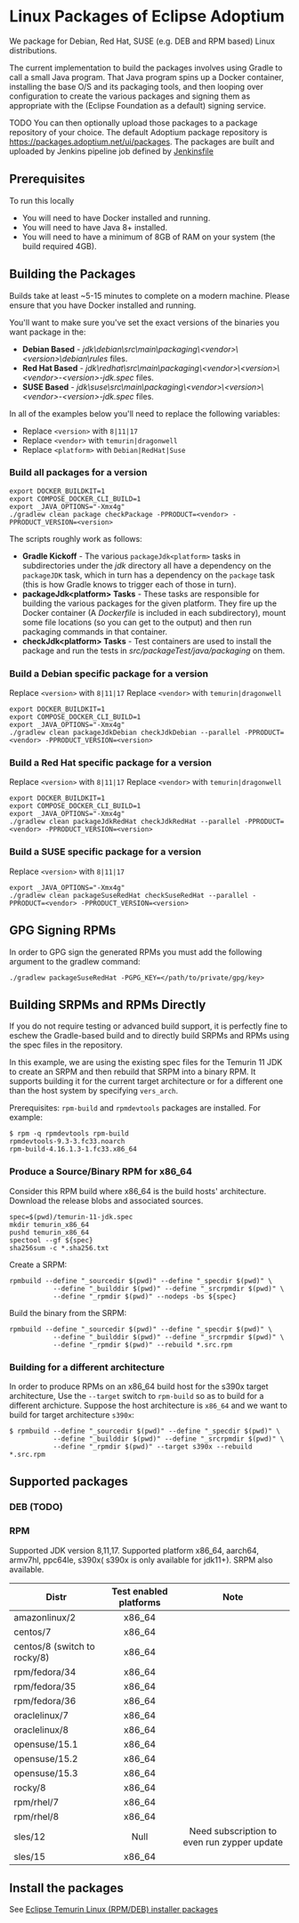 # Linux Packages of Eclipse Adoptium

We package for Debian, Red Hat, SUSE (e.g. DEB and RPM based) Linux distributions.

The current implementation to build the packages involves using Gradle to call a small Java program.
That Java program spins up a Docker container, installing the base O/S and its packaging tools,
and then looping over configuration to create the various packages and signing them as appropriate
with the (Eclipse Foundation as a default) signing service.

TODO You can then optionally upload those packages to a package repository of your choice.
The default Adoptium package repository is https://packages.adoptium.net/ui/packages. The packages are built and uploaded by Jenkins pipeline job defined by [Jenkinsfile](https://github.com/adoptium/installer/blob/master/linuxNew/Jenkinsfile)

## Prerequisites

To run this locally

* You will need to have Docker installed and running.
* You will need to have Java 8+ installed.
* You will need to have a minimum of 8GB of RAM on your system (the build required 4GB).

## Building the Packages

Builds take at least ~5-15 minutes to complete on a modern machine.  Please ensure that you have Docker installed and running.

You'll want to make sure you've set the exact versions of the binaries you want package in the:

* **Debian Based** - _jdk\debian\src\main\packaging\\&lt;vendor&gt;\\&lt;version&gt;\\debian\\rules_ files.
* **Red Hat Based** - _jdk\redhat\src\main\packaging\\&lt;vendor&gt;\\&lt;version&gt;\\&lt;vendor&gt;-&lt;version&gt;-jdk.spec_ files.
* **SUSE Based** - _jdk\suse\src\main\packaging\\&lt;vendor&gt;\\&lt;version&gt;\\&lt;vendor&gt;-&lt;version&gt;-jdk.spec_ files.

In all of the examples below you'll need to replace the following variables:

* Replace `<version>` with `8|11|17`
* Replace `<vendor>` with `temurin|dragonwell`
* Replace `<platform>` with `Debian|RedHat|Suse`

### Build all packages for a version

```shell
export DOCKER_BUILDKIT=1
export COMPOSE_DOCKER_CLI_BUILD=1
export _JAVA_OPTIONS="-Xmx4g"
./gradlew clean package checkPackage -PPRODUCT=<vendor> -PPRODUCT_VERSION=<version>
```

The scripts roughly work as follows:

* **Gradle Kickoff** - The various `packageJdk<platform>` tasks in subdirectories under the _jdk_ directory all have a dependency on the `packageJDK` task,
which in turn has a dependency on the `package` task (this is how Gradle knows to trigger each of those in turn).
* **packageJdk&lt;platform&gt; Tasks** - These tasks are responsible for building the various packages for the given platform.  They fire up the Docker container
(A _Dockerfile_ is included in each subdirectory), mount some file locations (so you can get to the output) and then run packaging commands in that container.
* **checkJdk&lt;platform&gt; Tasks** - Test containers are used to install the package and run the tests in
_src/packageTest/java/packaging_ on them.

### Build a Debian specific package for a version

Replace `<version>` with `8|11|17`
Replace `<vendor>` with `temurin|dragonwell`

```shell
export DOCKER_BUILDKIT=1
export COMPOSE_DOCKER_CLI_BUILD=1
export _JAVA_OPTIONS="-Xmx4g"
./gradlew clean packageJdkDebian checkJdkDebian --parallel -PPRODUCT=<vendor> -PPRODUCT_VERSION=<version>
```

### Build a Red Hat specific package for a version

Replace `<version>` with `8|11|17`
Replace `<vendor>` with `temurin|dragonwell`

```shell
export DOCKER_BUILDKIT=1
export COMPOSE_DOCKER_CLI_BUILD=1
export _JAVA_OPTIONS="-Xmx4g"
./gradlew clean packageJdkRedHat checkJdkRedHat --parallel -PPRODUCT=<vendor> -PPRODUCT_VERSION=<version>
```

### Build a SUSE specific package for a version

Replace `<version>` with `8|11|17`

```shell
export _JAVA_OPTIONS="-Xmx4g"
./gradlew clean packageSuseRedHat checkSuseRedHat --parallel -PPRODUCT=<vendor> -PPRODUCT_VERSION=<version>
```

## GPG Signing RPMs

In order to GPG sign the generated RPMs you must add the following argument to the gradlew command:

```shell
./gradlew packageSuseRedHat -PGPG_KEY=</path/to/private/gpg/key>
```

## Building SRPMs and RPMs Directly

If you do not require testing or advanced build support, it is perfectly fine to eschew the Gradle-based build and to
directly build SRPMs and RPMs using the spec files in the  repository.

In this example, we are using the existing spec files for the Temurin 11 JDK to create an SRPM and then rebuild that
SRPM into a binary RPM. It supports building it for the current target architecture or for a different one than the host
system by specifying `vers_arch`.

Prerequisites: `rpm-build` and `rpmdevtools` packages are installed. For example:

```
$ rpm -q rpmdevtools rpm-build
rpmdevtools-9.3-3.fc33.noarch
rpm-build-4.16.1.3-1.fc33.x86_64
```

### Produce a Source/Binary RPM for x86_64

Consider this RPM build where x86_64 is the build hosts' architecture.
Download the release blobs and associated sources.

```shell
spec=$(pwd)/temurin-11-jdk.spec
mkdir temurin_x86_64
pushd temurin_x86_64
spectool --gf ${spec}
sha256sum -c *.sha256.txt
```

Create a SRPM:

```shell
rpmbuild --define "_sourcedir $(pwd)" --define "_specdir $(pwd)" \
           --define "_builddir $(pwd)" --define "_srcrpmdir $(pwd)" \
           --define "_rpmdir $(pwd)" --nodeps -bs ${spec}
```

Build the binary from the SRPM:

```shell
rpmbuild --define "_sourcedir $(pwd)" --define "_specdir $(pwd)" \
           --define "_builddir $(pwd)" --define "_srcrpmdir $(pwd)" \
           --define "_rpmdir $(pwd)" --rebuild *.src.rpm
```

### Building for a different architecture 

In order to produce RPMs on an x86_64 build host for the s390x target architecture, Use the `--target` switch to `rpm-build` so as to build for a different
archicture. Suppose the host architecture is `x86_64` and we want to build
for target architecture `s390x`:

```shell
$ rpmbuild --define "_sourcedir $(pwd)" --define "_specdir $(pwd)" \
           --define "_builddir $(pwd)" --define "_srcrpmdir $(pwd)" \
           --define "_rpmdir $(pwd)" --target s390x --rebuild *.src.rpm
```

## Supported packages

### DEB (TODO)

### RPM 
Supported JDK version 8,11,17. Supported platform x86_64, aarch64, armv7hl, ppc64le, s390x( s390x is only available for jdk11+). SRPM also available.  

| Distr            | Test enabled platforms | Note |
| ---------------- |:----------------------:|:----:|
| amazonlinux/2    | x86_64     |                |
| centos/7         | x86_64     |                |
| centos/8 (switch to rocky/8)  | x86_64     ||   |
| rpm/fedora/34    | x86_64     |                |
| rpm/fedora/35    | x86_64     |                |
| rpm/fedora/36    | x86_64     |                |
| oraclelinux/7    | x86_64     |                |
| oraclelinux/8    | x86_64     |                |
| opensuse/15.1    | x86_64     |                |
| opensuse/15.2    | x86_64     |                |
| opensuse/15.3    | x86_64     |                |
| rocky/8          | x86_64     |                |
| rpm/rhel/7       | x86_64     |                |
| rpm/rhel/8       | x86_64     |                |
| sles/12          | Null       | Need subscription to even run zypper update|
| sles/15          | x86_64     |                |

## Install the packages

See [Eclipse Temurin Linux (RPM/DEB) installer packages](https://blog.adoptium.net/2021/12/eclipse-temurin-linux-installers-available)
